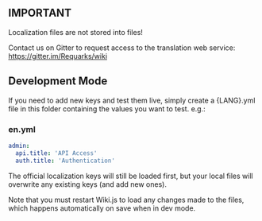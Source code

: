 ## IMPORTANT

Localization files are not stored into files!

Contact us on Gitter to request access to the translation web service: https://gitter.im/Requarks/wiki

## Development Mode

If you need to add new keys and test them live, simply create a {LANG}.yml file in this folder containing the values you want to test. e.g.:

### en.yml
```yml
admin:
  api.title: 'API Access'
  auth.title: 'Authentication'
```

The official localization keys will still be loaded first, but your local files will overwrite any existing keys (and add new ones).

Note that you must restart Wiki.js to load any changes made to the files, which happens automatically on save when in dev mode.
